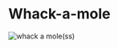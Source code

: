 # Whack-a-mole

![whack a mole(ss)](https://github.com/lavanyan1802/Whack-a-mole/assets/90672199/7669574a-fafb-4ce0-94c5-3d547668a329)
